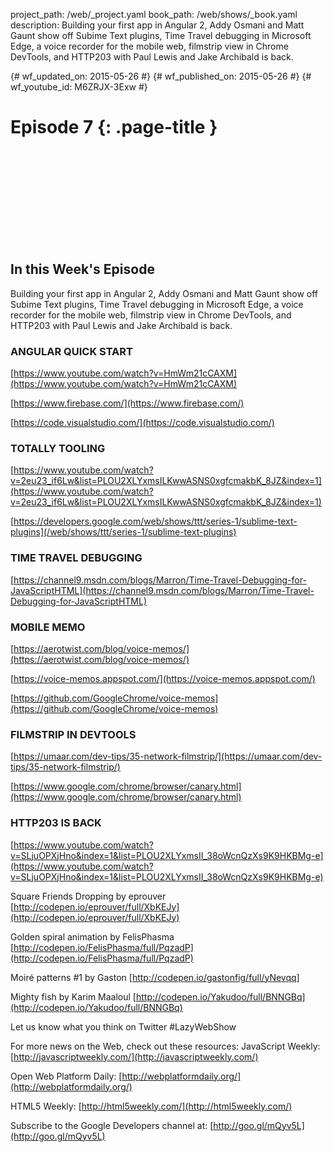 project_path: /web/_project.yaml
book_path: /web/shows/_book.yaml
description: Building your first app in Angular 2, Addy Osmani and Matt Gaunt show off Subime Text plugins, Time Travel debugging in Microsoft Edge, a voice recorder for the mobile web, filmstrip view in Chrome DevTools, and HTTP203 with Paul Lewis and Jake Archibald is back.

{# wf_updated_on: 2015-05-26 #}
{# wf_published_on: 2015-05-26 #}
{# wf_youtube_id: M6ZRJX-3Exw #}

# Episode 7 {: .page-title }


<div class="video-wrapper">
  <iframe class="devsite-embedded-youtube-video" data-video-id="M6ZRJX-3Exw"
          data-autohide="1" data-showinfo="0" frameborder="0" allowfullscreen>
  </iframe>
</div>


## In this Week's Episode

Building your first app in Angular 2, Addy Osmani and Matt Gaunt show off Subime Text plugins, Time Travel debugging in Microsoft Edge, a voice recorder for the mobile web, filmstrip view in Chrome DevTools, and HTTP203 with Paul Lewis and Jake Archibald is back.

### ANGULAR QUICK START

[https://www.youtube.com/watch?v=HmWm21cCAXM](https://www.youtube.com/watch?v=HmWm21cCAXM)

[https://www.firebase.com/](https://www.firebase.com/)

[https://code.visualstudio.com/](https://code.visualstudio.com/)

### TOTALLY TOOLING

[https://www.youtube.com/watch?v=2eu23_if6Lw&list=PLOU2XLYxmsILKwwASNS0xgfcmakbK_8JZ&index=1](https://www.youtube.com/watch?v=2eu23_if6Lw&list=PLOU2XLYxmsILKwwASNS0xgfcmakbK_8JZ&index=1)

[https://developers.google.com/web/shows/ttt/series-1/sublime-text-plugins](/web/shows/ttt/series-1/sublime-text-plugins)



### TIME TRAVEL DEBUGGING

[https://channel9.msdn.com/blogs/Marron/Time-Travel-Debugging-for-JavaScriptHTML](https://channel9.msdn.com/blogs/Marron/Time-Travel-Debugging-for-JavaScriptHTML)

### MOBILE MEMO

[https://aerotwist.com/blog/voice-memos/](https://aerotwist.com/blog/voice-memos/)

[https://voice-memos.appspot.com/](https://voice-memos.appspot.com/)

[https://github.com/GoogleChrome/voice-memos](https://github.com/GoogleChrome/voice-memos)

### FILMSTRIP IN DEVTOOLS

[https://umaar.com/dev-tips/35-network-filmstrip/](https://umaar.com/dev-tips/35-network-filmstrip/)

[https://www.google.com/chrome/browser/canary.html](https://www.google.com/chrome/browser/canary.html)

### HTTP203 IS BACK

[https://www.youtube.com/watch?v=SLjuOPXjHno&index=1&list=PLOU2XLYxmsII_38oWcnQzXs9K9HKBMg-e](https://www.youtube.com/watch?v=SLjuOPXjHno&index=1&list=PLOU2XLYxmsII_38oWcnQzXs9K9HKBMg-e)

Square Friends Dropping by eprouver
[http://codepen.io/eprouver/full/XbKEJy](http://codepen.io/eprouver/full/XbKEJy)

Golden spiral animation by FelisPhasma
[http://codepen.io/FelisPhasma/full/PqzadP](http://codepen.io/FelisPhasma/full/PqzadP)

Moiré patterns #1 by Gaston
[http://codepen.io/gastonfig/full/yNevqq]

Mighty fish by Karim Maaloul
[http://codepen.io/Yakudoo/full/BNNGBq](http://codepen.io/Yakudoo/full/BNNGBq)

Let us know what you think on Twitter #LazyWebShow

For more news on the Web, check out these resources:
JavaScript Weekly: [http://javascriptweekly.com/](http://javascriptweekly.com/)

Open Web Platform Daily: [http://webplatformdaily.org/](http://webplatformdaily.org/)

HTML5 Weekly: [http://html5weekly.com/](http://html5weekly.com/)

Subscribe to the Google Developers channel at: [http://goo.gl/mQyv5L](http://goo.gl/mQyv5L)

